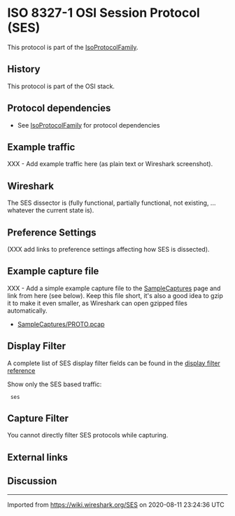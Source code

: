 # ISO 8327-1 OSI Session Protocol (SES)

This protocol is part of the [IsoProtocolFamily](/IsoProtocolFamily).

## History

This protocol is part of the OSI stack.

## Protocol dependencies

  - See [IsoProtocolFamily](/IsoProtocolFamily) for protocol dependencies

## Example traffic

XXX - Add example traffic here (as plain text or Wireshark screenshot).

## Wireshark

The SES dissector is (fully functional, partially functional, not existing, ... whatever the current state is).

## Preference Settings

(XXX add links to preference settings affecting how SES is dissected).

## Example capture file

XXX - Add a simple example capture file to the [SampleCaptures](/SampleCaptures) page and link from here (see below). Keep this file short, it's also a good idea to gzip it to make it even smaller, as Wireshark can open gzipped files automatically.

  - [SampleCaptures/PROTO.pcap](uploads/__moin_import__/attachments/SampleCaptures/PROTO.pcap)

## Display Filter

A complete list of SES display filter fields can be found in the [display filter reference](http://www.wireshark.org/docs/dfref/s/ses.html)

Show only the SES based traffic:

``` 
 ses 
```

## Capture Filter

You cannot directly filter SES protocols while capturing.

## External links

## Discussion

---

Imported from https://wiki.wireshark.org/SES on 2020-08-11 23:24:36 UTC
